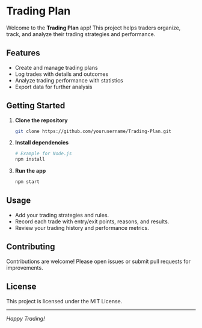# Trading Plan

Welcome to the **Trading Plan** app! This project helps traders organize, track, and analyze their trading strategies and performance.

## Features

- Create and manage trading plans
- Log trades with details and outcomes
- Analyze trading performance with statistics
- Export data for further analysis

## Getting Started

1. **Clone the repository**
   ```bash
   git clone https://github.com/yourusername/Trading-Plan.git
   ```
2. **Install dependencies**
   ```bash
   # Example for Node.js
   npm install
   ```
3. **Run the app**
   ```bash
   npm start
   ```

## Usage

- Add your trading strategies and rules.
- Record each trade with entry/exit points, reasons, and results.
- Review your trading history and performance metrics.

## Contributing

Contributions are welcome! Please open issues or submit pull requests for improvements.

## License

This project is licensed under the MIT License.

---

_Happy Trading!_
